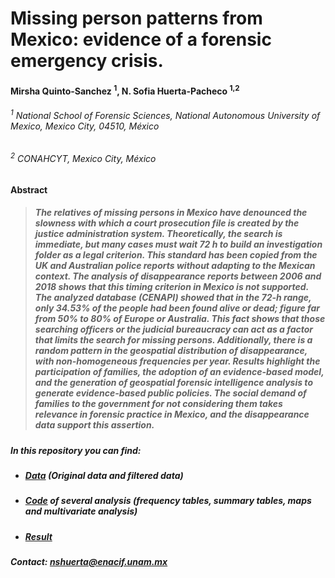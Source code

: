 # Missing person patterns from Mexico: evidence of a forensic emergency crisis.

#### Mirsha Quinto-Sanchez <sup>1</sup>, N. Sofia Huerta-Pacheco <sup>1,2</sup>
###### <sup>1</sup> National School of Forensic Sciences, National Autonomous University of Mexico, Mexico City, 04510, México
###### <sup>2</sup> CONAHCYT, Mexico City, México

**Abstract**

> ##### The relatives of missing persons in Mexico have denounced the slowness with which a court prosecution file is created by the justice administration system. Theoretically, the search is immediate, but many cases must wait 72 h to build an investigation folder as a legal criterion. This standard has been copied from the UK and Australian police reports without adapting to the Mexican context. The analysis of disappearance reports between 2006 and 2018 shows that this timing criterion in Mexico is not supported. The analyzed database (CENAPI) showed that in the 72-h range, only 34.53% of the people had been found alive or dead; figure far from 50% to 80% of Europe or Australia. This fact shows that those searching officers or the judicial bureaucracy can act as a factor that limits the search for missing persons. Additionally, there is a random pattern in the geospatial distribution of disappearance, with non-homogeneous frequencies per year. Results highlight the participation of families, the adoption of an evidence-based model, and the generation of geospatial forensic intelligence analysis to generate evidence-based public policies. The social demand of families to the government for not considering them takes relevance in forensic practice in Mexico, and the disappearance data support this assertion. 

##### In this repository you can find:

- ##### [Data](https://github.com/nshuerta-ForenseUNAM/Missing_person_Mexico/tree/Data) (Original data and filtered data)
- ##### [Code](https://github.com/nshuerta-ForenseUNAM/Missing_person_Mexico/tree/Code) of several analysis (frequency tables, summary tables, maps and multivariate analysis)
- ##### [Result](https://github.com/nshuerta-ForenseUNAM/Missing_person_Mexico/tree/Result)

##### Contact: **nshuerta@enacif.unam.mx**
